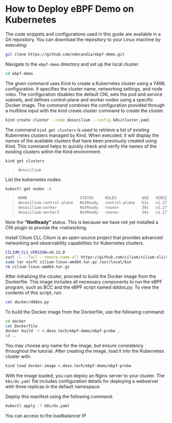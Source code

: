 # How to Deploy eBPF Demo on Kubernetes

The code snippets and configurations used in this guide are available in a Git repository. You can download the repository to your Linux machine by executing:

```bash
git clone https://github.com/ndecandia/ebpf-demo.git
```

Navigate to the `ebpf-demo` directory and set up the local cluster:

```bash
cd ebpf-demo
```


The given command uses Kind to create a Kubernetes cluster using a YAML configuration. It specifies the cluster name, networking settings, and node roles. The configuration disables the default CNI, sets the pod and service subnets, and defines control-plane and worker nodes using a specific Docker image. The command combines the configuration provided through a multiline input with the kind create cluster command to create the cluster.

```bash
kind create cluster --name desocilium --config k8s/cluster.yaml
```

The command `kind get clusters` is used to retrieve a list of existing Kubernetes clusters managed by Kind. When executed, it will display the names of the available clusters that have been previously created using Kind. This command helps to quickly check and verify the names of the existing clusters within the Kind environment.

```
kind get clusters
```

> ```
> desocilium
> ```

List the kubernetes nodes:

```bash
kubectl get nodes -A
```

>```bash
> NAME                       STATUS     ROLES           AGE   VERSION
> desocilium-control-plane   NotReady   control-plane   61s   v1.27.3
> desocilium-worker          NotReady   <none>          39s   v1.27.3
> desocilium-worker2         NotReady   <none>          34s   v1.27.3
>```

Note the **“NotReady”** status.
This is because we have not yet installed a CNI plugin to provide the >networking.

Install Cilium CLI, Cilium is an open-source project that provides advanced networking and observability capabilities for Kubernetes clusters.

```bash
CILIUM_CLI_VERSION=v0.15.0
curl -L --fail --remote-name-all https://github.com/cilium/cilium-cli/releases/download/${CILIUM_CLI_VERSION}/cilium-linux-amd64.tar.gz
sudo tar xzvfC cilium-linux-amd64.tar.gz /usr/local/bin
rm cilium-linux-amd64.tar.gz
```




After initializing the cluster, proceed to build the Docker image from the Dockerfile. This image includes all necessary components to run the eBPF program, such as BCC and the eBPF script named dddos.py. To view the contents of this script, run:


```bash
cat docker/dddos.py
```

To build the Docker image from the Dockerfile, use the following command:

```bash
cd docker
cat Dockerfile
docker build -t r.deso.tech/ebpf-demo/ebpf-probe .
cd ..
```

You may choose any name for the image, but ensure consistency throughout the tutorial. After creating the image, load it into the Kubernetes cluster with:

```bash
kind load docker-image r.deso.tech/ebpf-demo/ebpf-probe
```

With the image loaded, you can deploy an Nginx server to your cluster. The `k8s/ds.yaml` file includes configuration details for deploying a webserver with three replicas in the default namespace:

Deploy this manifest using the following command:

```bash
kubectl apply -f k8s/ds.yaml
```

You can access to the loadbalancer IP
